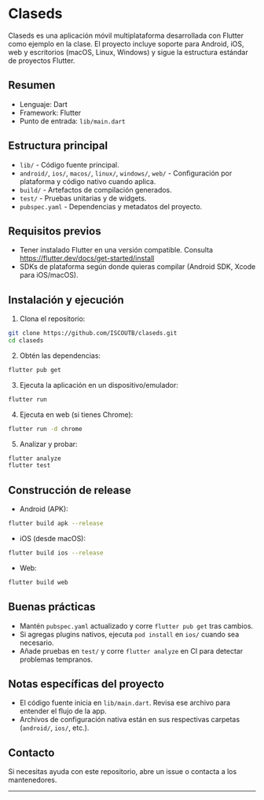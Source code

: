 # Claseds

Claseds es una aplicación móvil multiplataforma desarrollada con Flutter como ejemplo en la clase. El proyecto incluye soporte para Android, iOS, web y escritorios (macOS, Linux, Windows) y sigue la estructura estándar de proyectos Flutter.

## Resumen

- Lenguaje: Dart
- Framework: Flutter
- Punto de entrada: `lib/main.dart`

## Estructura principal

- `lib/` - Código fuente principal.
- `android/`, `ios/`, `macos/`, `linux/`, `windows/`, `web/` - Configuración por plataforma y código nativo cuando aplica.
- `build/` - Artefactos de compilación generados.
- `test/` - Pruebas unitarias y de widgets.
- `pubspec.yaml` - Dependencias y metadatos del proyecto.

## Requisitos previos

- Tener instalado Flutter en una versión compatible. Consulta https://flutter.dev/docs/get-started/install
- SDKs de plataforma según donde quieras compilar (Android SDK, Xcode para iOS/macOS).

## Instalación y ejecución

1. Clona el repositorio:

```bash
git clone https://github.com/ISCOUTB/claseds.git
cd claseds
```

2. Obtén las dependencias:

```bash
flutter pub get
```

3. Ejecuta la aplicación en un dispositivo/emulador:

```bash
flutter run
```

4. Ejecuta en web (si tienes Chrome):

```bash
flutter run -d chrome
```

5. Analizar y probar:

```bash
flutter analyze
flutter test
```

## Construcción de release

- Android (APK):

```bash
flutter build apk --release
```

- iOS (desde macOS):

```bash
flutter build ios --release
```

- Web:

```bash
flutter build web
```

## Buenas prácticas

- Mantén `pubspec.yaml` actualizado y corre `flutter pub get` tras cambios.
- Si agregas plugins nativos, ejecuta `pod install` en `ios/` cuando sea necesario.
- Añade pruebas en `test/` y corre `flutter analyze` en CI para detectar problemas tempranos.

## Notas específicas del proyecto

- El código fuente inicia en `lib/main.dart`. Revisa ese archivo para entender el flujo de la app.
- Archivos de configuración nativa están en sus respectivas carpetas (`android/`, `ios/`, etc.).

## Contacto

Si necesitas ayuda con este repositorio, abre un issue o contacta a los mantenedores.

---
